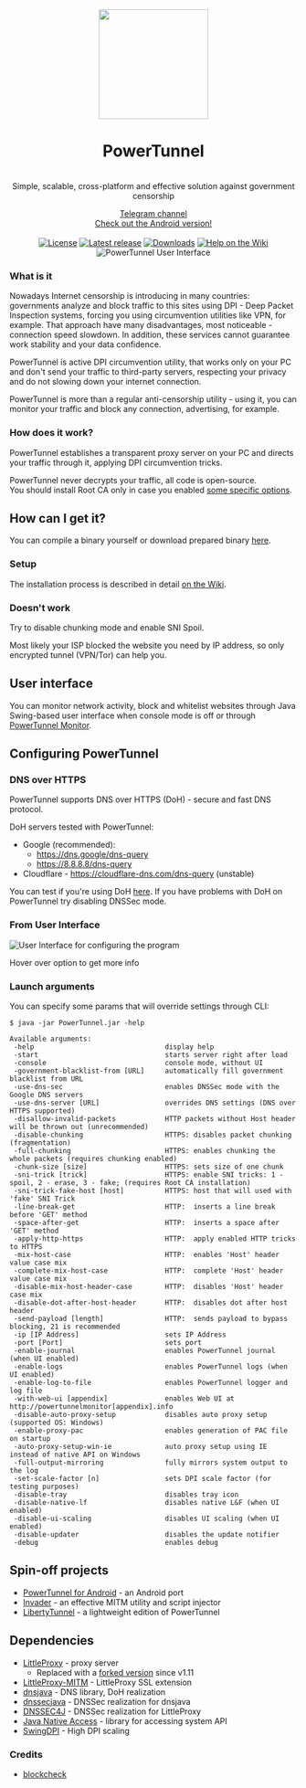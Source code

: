 <div align="center">
<img src="https://raw.githubusercontent.com/krlvm/PowerTunnel/master/images/logo.png" height="192px" width="192px" />
<br><h1>PowerTunnel</h1><br>
Simple, scalable, cross-platform and effective solution against government censorship
<!-- That does not mean the battle is finished -->
<!--<h3><b>Please, read <a href="https://gist.github.com/krlvm/76595f2fec7e23cf5e20f8ccfa43997a">important announcement</a></b></h3>-->

<a href="https://t.me/powertunnel_dpi">Telegram channel</a>
<br>
<a href="https://github.com/krlvm/PowerTunnel-Android">Check out the Android version!<a/>
<br><br>
<a href="https://github.com/krlvm/PowerTunnel/blob/master/LICENSE"><img src="https://img.shields.io/github/license/krlvm/PowerTunnel?style=flat-square" alt="License"/></a>
<a href="https://github.com/krlvm/PowerTunnel/releases/latest"><img src="https://img.shields.io/github/v/release/krlvm/PowerTunnel?style=flat-square" alt="Latest release"/></a>
<a href="https://github.com/krlvm/PowerTunnel/releases"><img src="https://img.shields.io/github/downloads/krlvm/PowerTunnel/total?style=flat-square" alt="Downloads"/></a>
<a href="https://github.com/krlvm/PowerTunnel/wiki"><img src="https://img.shields.io/badge/help-wiki-yellow?style=flat-square" alt="Help on the Wiki"/></a>
<br>
<img src="https://raw.githubusercontent.com/krlvm/PowerTunnel/master/images/ui.png" alt="PowerTunnel User Interface" />
</div>

### What is it
Nowadays Internet censorship is introducing in many countries: governments analyze and block traffic to this sites using DPI - Deep Packet Inspection systems, forcing you using circumvention utilities like VPN, for example. That approach have many disadvantages, most noticeable - connection speed slowdown. In addition, these services cannot guarantee work stability and your data confidence.

PowerTunnel is active DPI circumvention utility, that works only on your PC and don't send your traffic to third-party servers, respecting your privacy and do not slowing down your internet connection.

PowerTunnel is more than a regular anti-censorship utility - using it, you can monitor your traffic and block any connection, advertising, for example.

### How does it work?
PowerTunnel establishes a transparent proxy server on your PC and directs your traffic through it, applying DPI circumvention tricks.

PowerTunnel never decrypts your traffic, all code is open-source.\
You should install Root CA only in case you enabled [some specific options](https://github.com/krlvm/PowerTunnel/wiki/SNI-Tricks).

## How can I get it?
You can compile a binary yourself or download prepared binary [here](https://github.com/krlvm/PowerTunnel/releases).

### Setup
The installation process is described in detail [on the Wiki](https://github.com/krlvm/PowerTunnel/wiki/Installation).

### Doesn't work
Try to disable chunking mode and enable SNI Spoil.

Most likely your ISP blocked the website you need by IP address, so only encrypted tunnel (VPN/Tor) can help you.

## User interface
You can monitor network activity, block and whitelist websites through Java Swing-based user interface when console mode is off or through [PowerTunnel Monitor](https://github.com/krlvm/PowerTunnel/wiki/PowerTunnel-Monitor).

## Configuring PowerTunnel
### DNS over HTTPS
PowerTunnel supports DNS over HTTPS (DoH) - secure and fast DNS protocol.

DoH servers tested with PowerTunnel:
* Google (recommended):
  * https://dns.google/dns-query
  * https://8.8.8.8/dns-query
* Cloudflare - https://cloudflare-dns.com/dns-query (unstable)

You can test if you're using DoH [here](http://www.whatsmydnsserver.com/). If you have problems with DoH on PowerTunnel try disabling DNSSec mode.

### From User Interface
![User Interface for configuring the program](https://raw.githubusercontent.com/krlvm/PowerTunnel/master/images/options.png "User Interface for configuring the program")

Hover over option to get more info
### Launch arguments
You can specify some params that will override settings through CLI:

```
$ java -jar PowerTunnel.jar -help

Available arguments:
 -help                                display help
 -start                               starts server right after load
 -console                             console mode, without UI
 -government-blacklist-from [URL]     automatically fill government blacklist from URL
 -use-dns-sec                         enables DNSSec mode with the Google DNS servers
 -use-dns-server [URL]                overrides DNS settings (DNS over HTTPS supported)
 -disallow-invalid-packets            HTTP packets without Host header will be thrown out (unrecommended)
 -disable-chunking                    HTTPS: disables packet chunking (fragmentation)
 -full-chunking                       HTTPS: enables chunking the whole packets (requires chunking enabled)
 -chunk-size [size]                   HTTPS: sets size of one chunk
 -sni-trick [trick]                   HTTPS: enable SNI tricks: 1 - spoil, 2 - erase, 3 - fake; (requires Root CA installation)
 -sni-trick-fake-host [host]          HTTPS: host that will used with 'fake' SNI Trick
 -line-break-get                      HTTP:  inserts a line break before 'GET' method
 -space-after-get                     HTTP:  inserts a space after 'GET' method
 -apply-http-https                    HTTP:  apply enabled HTTP tricks to HTTPS
 -mix-host-case                       HTTP:  enables 'Host' header value case mix
 -complete-mix-host-case              HTTP:  complete 'Host' header value case mix
 -disable-mix-host-header-case        HTTP:  disables 'Host' header case mix
 -disable-dot-after-host-header       HTTP:  disables dot after host header
 -send-payload [length]               HTTP:  sends payload to bypass blocking, 21 is recommended
 -ip [IP Address]                     sets IP Address
 -port [Port]                         sets port
 -enable-journal                      enables PowerTunnel journal (when UI enabled)
 -enable-logs                         enables PowerTunnel logs (when UI enabled)
 -enable-log-to-file                  enables PowerTunnel logger and log file
 -with-web-ui [appendix]              enables Web UI at http://powertunnelmonitor[appendix].info
 -disable-auto-proxy-setup            disables auto proxy setup (supported OS: Windows)
 -enable-proxy-pac                    enables generation of PAC file on startup
 -auto-proxy-setup-win-ie             auto proxy setup using IE instead of native API on Windows
 -full-output-mirroring               fully mirrors system output to the log
 -set-scale-factor [n]                sets DPI scale factor (for testing purposes)
 -disable-tray                        disables tray icon
 -disable-native-lf                   disables native L&F (when UI enabled)
 -disable-ui-scaling                  disables UI scaling (when UI enabled)
 -disable-updater                     disables the update notifier
 -debug                               enables debug
```

## Spin-off projects
* [PowerTunnel for Android](https://github.com/krlvm/PowerTunnel-Android) - an Android port
* [Invader](https://github.com/krlvm/Invader) - an effective MITM utility and script injector
* [LibertyTunnel](https://github.com/krlvm/PowerTunnel/tree/libertytunnel) - a lightweight edition of PowerTunnel 

## Dependencies
* [LittleProxy](https://github.com/adamfisk/LittleProxy) - proxy server
  * Replaced with a [forked version](https://github.com/mrog/LittleProxy) since v1.11
* [LittleProxy-MITM](https://github.com/ganskef/LittleProxy-mitm) - LittleProxy SSL extension
* [dnsjava](https://github.com/dnsjava/dnsjava) - DNS library, DoH realization
* [dnssecjava](https://github.com/ibauersachs/dnssecjava) - DNSSec realization for dnsjava
* [DNSSEC4J](https://github.com/adamfisk/DNSSEC4J) - DNSSec realization for LittleProxy
* [Java Native Access](https://github.com/java-native-access/jna) - library for accessing system API
* [SwingDPI](https://github.com/krlvm/SwingDPI) - High DPI scaling

### Credits
* [blockcheck](https://github.com/ValdikSS/blockcheck)